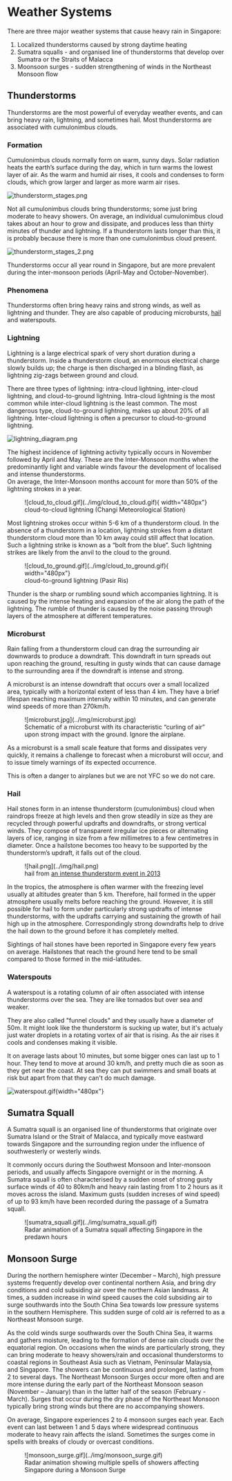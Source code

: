 # Weather Systems

There are three major weather systems that cause heavy rain in Singapore:

1. Localized thunderstorms caused by strong daytime heating
2. Sumatra squalls - and organised line of thunderstorms that develop over Sumatra or the Straits of Malacca
3. Moonsoon surges - sudden strengthening of winds in the Northeast Monsoon flow

## Thunderstorms

Thunderstorms are the most powerful of everyday weather events, and can bring heavy rain, lightning, and sometimes hail. Most thunderstorms are associated with cumulonimbus clouds.

### Formation

Cumulonimbus clouds normally form on warm, sunny days.
Solar radiation heats the earth’s surface during the day, which in turn warms the lowest layer of air.
As the warm and humid air rises, it cools and condenses to form clouds, which grow larger and larger as more warm air rises.

![thunderstorm_stages.png](../img/thunderstorm_stages.png)

Not all cumulonimbus clouds bring thunderstorms; some just bring moderate to heavy showers.
On average, an individual cumulonimbus cloud takes about an hour to grow and dissipate, and produces less than thirty minutes of thunder and lightning.
If a thunderstorm lasts longer than this, it is probably because there is more than one cumulonimbus cloud present.

![thunderstorm_stages_2.png](../img/thunderstorm_stages_2.png)

Thunderstorms occur all year round in Singapore, but are more prevalent during the inter-monsoon periods (April-May and October-November).

### Phenomena

Thunderstorms often bring heavy rains and strong winds, as well as lightning and thunder.
They are also capable of producing microbursts, [hail](https://www.youtube.com/watch?v=EzUjghLO3qc) and waterspouts.

### Lightning

Lightning is a large electrical spark of very short duration during a thunderstorm.
Inside a thunderstorm cloud, an enormous electrical charge slowly builds up; the charge is then discharged in a blinding flash, as lightning zig-zags between ground and cloud.

There are three types of lightning: intra-cloud lightning, inter-cloud lightning, and cloud-to-ground lightning.
Intra-cloud lightning is the most common while inter-cloud lightning is the least common.
The most dangerous type, cloud-to-ground lightning, makes up about 20% of all lightning.
Inter-cloud lightning is often a precursor to cloud-to-ground lightning.

![lightning_diagram.png](../img/lightning_diagram.png)

The highest incidence of lightning activity typically occurs in November followed by April and May.
These are the Inter-Monsoon months when the predominantly light and variable winds favour the development of localised and intense thunderstorms.  
On average, the Inter-Monsoon months account for more than 50% of the lightning strokes in a year.

<figure markdown>
  ![cloud_to_cloud.gif](../img/cloud_to_cloud.gif){ width="480px"}
  <figcaption>cloud-to-cloud lightning (Changi Meteorological Station)</figcaption>
</figure>

Most lightning strokes occur within 5-6 km of a thunderstorm cloud.
In the absence of a thunderstorm in a location, lightning strokes from a distant thunderstorm cloud more than 10 km away could still affect that location.
Such a lightning strike is known as a “bolt from the blue”.
Such lightning strikes are likely from the anvil to the cloud to the ground.

<figure markdown>
  ![cloud_to_ground.gif](../img/cloud_to_ground.gif){ width="480px"}
  <figcaption>cloud-to-ground lightning (Pasir Ris)</figcaption>
</figure>

Thunder is the sharp or rumbling sound which accompanies lightning.
It is caused by the intense heating and expansion of the air along the path of the lightning.
The rumble of thunder is caused by the noise passing through layers of the atmosphere at different temperatures.

### Microburst

Rain falling from a thunderstorm cloud can drag the surrounding air downwards to produce a downdraft.
This downdraft in turn spreads out upon reaching the ground, resulting in gusty winds that can cause damage to the surrounding area if the downdraft is intense and strong.

A microburst is an intense downdraft that occurs over a small localized area, typically with a horizontal extent of less than 4 km.
They have a brief lifespan reaching maximum intensity within 10 minutes, and can generate wind speeds of more than 270km/h.

<figure markdown>
  ![microburst.jpg](../img/microburst.jpg)
  <figcaption>Schematic of a microburst with its characteristic “curling of air” upon strong impact with the ground. Ignore the airplane.</figcaption>
</figure>

As a microburst is a small scale feature that forms and dissipates very quickly, it remains a challenge to forecast when a microburst will occur, and to issue timely warnings of its expected occurrence.

This is often a danger to airplanes but we are not YFC so we do not care.

### Hail

Hail stones form in an intense thunderstorm (cumulonimbus) cloud when raindrops freeze at high levels and then grow steadily in size as they are recycled through powerful updrafts and downdrafts, or strong vertical winds.
They compose of transparent irregular ice pieces or alternating layers of ice, ranging in size from a few millimetres to a few centimetres in diameter.
Once a hailstone becomes too heavy to be supported by the thunderstorm’s updraft, it falls out of the cloud.

<figure markdown>
  ![hail.png](../img/hail.png)
  <figcaption>hail from <a href="https://www.youtube.com/watch?v=EzUjghLO3qc&t=16s">an intense thunderstorm event in 2013</a></figcaption>
</figure>

In the tropics, the atmosphere is often warmer with the freezing level usually at altitudes greater than 5 km.
Therefore, hail formed in the upper atmosphere usually melts before reaching the ground.
However, it is still possible for hail to form under particularly strong updrafts of intense thunderstorms, with the updrafts carrying and sustaining the growth of hail high up in the atmosphere.
Correspondingly strong downdrafts help to drive the hail down to the ground before it has completely melted.

Sightings of hail stones have been reported in Singapore every few years on average.
Hailstones that reach the ground here tend to be small compared to those formed in the mid-latitudes.

### Waterspouts

A waterspout is a rotating column of air often associated with intense thunderstorms over the sea.
They are like tornados but over sea and weaker.

They are also called "funnel clouds" and they usually have a diameter of 50m.
It might look like the thunderstorm is sucking up water, but it's actualy just water droplets in a rotating vortex of air that is rising.
As the air rises it cools and condenses making it visible.

It on average lasts about 10 minutes, but some bigger ones can last up to 1 hour.
They tend to move at around 30 km/h, and pretty much die as soon as they get near the coast.
At sea they can put swimmers and small boats at risk but apart from that they can't do much damage.

![waterspout.gif](../img/waterspout.gif){width="480px"}

## Sumatra Squall

A Sumatra squall is an organised line of thunderstorms that originate over Sumatra Island or the Strait of Malacca, and typically move eastward towards Singapore and the surrounding region under the influence of southwesterly or westerly winds.

It commonly occurs during the Southwest Monsoon and Inter-monsoon periods, and usually affects Singapore overnight or in the morning.
A Sumatra squall is often characterised by a sudden onset of strong gusty surface winds of 40 to 80km/h and heavy rain lasting from 1 to 2 hours as it moves across the island.
Maximum gusts (sudden increses of wind speed) of up to 93 km/h have been recorded during the passage of a Sumatra squall.

<figure markdown>
  ![sumatra_squall.gif](../img/sumatra_squall.gif)
  <figcaption>Radar animation of a Sumatra squall affecting Singapore in the predawn hours</figcaption>
</figure>

## Monsoon Surge

During the northern hemisphere winter (December – March), high pressure systems frequently develop over continental northern Asia, and bring dry conditions and cold subsiding air over the northern Asian landmass.
At times, a sudden increase in wind speed causes the cold subsiding air to surge southwards into the South China Sea towards low pressure systems in the southern Hemisphere.
This sudden surge of cold air is referred to as a Northeast Monsoon surge.

As the cold winds surge southwards over the South China Sea, it warms and gathers moisture, leading to the formation of dense rain clouds over the equatorial region.
On occasions when the winds are particularly strong, they can bring moderate to heavy showers/rain and occasional thunderstorms to coastal regions in Southeast Asia such as Vietnam, Peninsular Malaysia, and Singapore.
The showers can be continuous and prolonged, lasting from 2 to several days.
The Northeast Monsoon Surges occur more often and are more intense during the early part of the Northeast Monsoon season (November – January) than in the latter half of the season (February - March).
Surges that occur during the dry phase of the Northeast Monsoon typically bring strong winds but there are no accompanying showers.

On average, Singapore experiences 2 to 4 monsoon surges each year. Each event can last between 1 and 5 days where widespread continuous moderate to heavy rain affects the island. Sometimes the surges come in spells with breaks of cloudy or overcast conditions.

<figure markdown>
  ![monsoon_surge.gif](../img/monsoon_surge.gif)
  <figcaption>Radar animation showing multiple spells of showers affecting Singapore during a Monsoon Surge</figcaption>
</figure>
